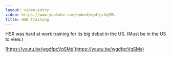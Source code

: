 ```yaml
---
layout: video-entry
video: https://www.youtube.com/embed/wgdfpcVqSMs
title: HSR Training
---
```


HSR was hard at work training for its big debut in the US. (Must be in the US to view.)

[https://youtu.be/wgdfpcVqSMs](https://youtu.be/wgdfpcVqSMs)
